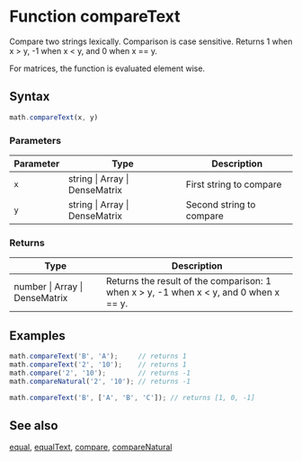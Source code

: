 <!-- Note: This file is automatically generated from source code comments. Changes made in this file will be overridden. -->

# Function compareText

Compare two strings lexically. Comparison is case sensitive.
Returns 1 when x > y, -1 when x < y, and 0 when x == y.

For matrices, the function is evaluated element wise.


## Syntax

```js
math.compareText(x, y)
```

### Parameters

Parameter | Type | Description
--------- | ---- | -----------
`x` | string &#124; Array &#124; DenseMatrix | First string to compare
`y` | string &#124; Array &#124; DenseMatrix | Second string to compare

### Returns

Type | Description
---- | -----------
number &#124; Array &#124; DenseMatrix | Returns the result of the comparison: 1 when x > y, -1 when x < y, and 0 when x == y.


## Examples

```js
math.compareText('B', 'A');     // returns 1
math.compareText('2', '10');    // returns 1
math.compare('2', '10');        // returns -1
math.compareNatural('2', '10'); // returns -1

math.compareText('B', ['A', 'B', 'C']); // returns [1, 0, -1]
```


## See also

[equal](equal.md),
[equalText](equalText.md),
[compare](compare.md),
[compareNatural](compareNatural.md)
